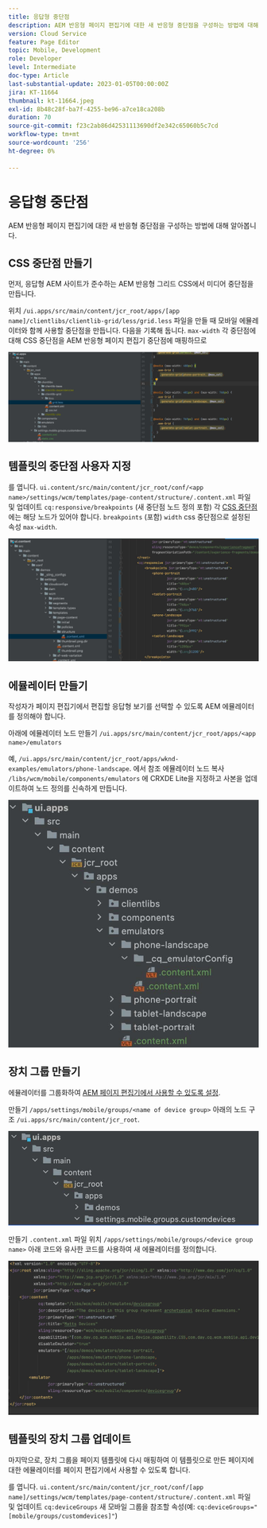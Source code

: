 ```yaml
---
title: 응답형 중단점
description: AEM 반응형 페이지 편집기에 대한 새 반응형 중단점을 구성하는 방법에 대해 알아봅니다.
version: Cloud Service
feature: Page Editor
topic: Mobile, Development
role: Developer
level: Intermediate
doc-type: Article
last-substantial-update: 2023-01-05T00:00:00Z
jira: KT-11664
thumbnail: kt-11664.jpeg
exl-id: 8b48c28f-ba7f-4255-be96-a7ce18ca208b
duration: 70
source-git-commit: f23c2ab86d42531113690df2e342c65060b5c7cd
workflow-type: tm+mt
source-wordcount: '256'
ht-degree: 0%

---
```


# 응답형 중단점

AEM 반응형 페이지 편집기에 대한 새 반응형 중단점을 구성하는 방법에 대해 알아봅니다.

## CSS 중단점 만들기

먼저, 응답형 AEM 사이트가 준수하는 AEM 반응형 그리드 CSS에서 미디어 중단점을 만듭니다.

위치 `/ui.apps/src/main/content/jcr_root/apps/[app name]/clientlibs/clientlib-grid/less/grid.less` 파일을 만들 때 모바일 에뮬레이터와 함께 사용할 중단점을 만듭니다. 다음을 기록해 둡니다. `max-width` 각 중단점에 대해 CSS 중단점을 AEM 반응형 페이지 편집기 중단점에 매핑하므로

![새 반응형 중단점 만들기](./assets/responsive-breakpoints/create-new-breakpoints.jpg)

## 템플릿의 중단점 사용자 지정

를 엽니다. `ui.content/src/main/content/jcr_root/conf/<app name>/settings/wcm/templates/page-content/structure/.content.xml` 파일 및 업데이트 `cq:responsive/breakpoints` (새 중단점 노드 정의 포함) 각 [CSS 중단점](#create-new-css-breakpoints) 에는 해당 노드가 있어야 합니다. `breakpoints` (포함) `width` css 중단점으로 설정된 속성 `max-width`.

![템플릿의 반응형 중단점 사용자 지정](./assets/responsive-breakpoints/customize-template-breakpoints.jpg)

## 에뮬레이터 만들기

작성자가 페이지 편집기에서 편집할 응답형 보기를 선택할 수 있도록 AEM 에뮬레이터를 정의해야 합니다.

아래에 에뮬레이터 노드 만들기 `/ui.apps/src/main/content/jcr_root/apps/<app name>/emulators`

예, `/ui.apps/src/main/content/jcr_root/apps/wknd-examples/emulators/phone-landscape`. 에서 참조 에뮬레이터 노드 복사 `/libs/wcm/mobile/components/emulators` 에 CRXDE Lite을 지정하고 사본을 업데이트하여 노드 정의를 신속하게 만듭니다.

![새 에뮬레이터 만들기](./assets/responsive-breakpoints/create-new-emulators.jpg)

## 장치 그룹 만들기

에뮬레이터를 그룹화하여 [AEM 페이지 편집기에서 사용할 수 있도록 설정](#update-the-templates-device-group).

만들기 `/apps/settings/mobile/groups/<name of device group>` 아래의 노드 구조 `/ui.apps/src/main/content/jcr_root`.

![새 장치 그룹 만들기](./assets/responsive-breakpoints/create-new-device-group.jpg)

만들기 `.content.xml` 파일 위치 `/apps/settings/mobile/groups/<device group name>` 아래 코드와 유사한 코드를 사용하여 새 에뮬레이터를 정의합니다.

![새 장치 만들기](./assets/responsive-breakpoints/create-new-device.jpg)

## 템플릿의 장치 그룹 업데이트

마지막으로, 장치 그룹을 페이지 템플릿에 다시 매핑하여 이 템플릿으로 만든 페이지에 대한 에뮬레이터를 페이지 편집기에서 사용할 수 있도록 합니다.

를 엽니다. `ui.content/src/main/content/jcr_root/conf/[app name]/settings/wcm/templates/page-content/structure/.content.xml` 파일 및 업데이트 `cq:deviceGroups` 새 모바일 그룹을 참조할 속성(예: `cq:deviceGroups="[mobile/groups/customdevices]"`)
